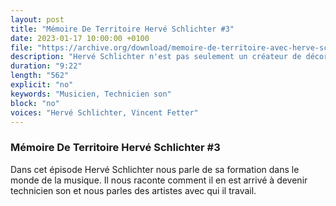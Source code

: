 ```yaml
---
layout: post
title: "Mémoire De Territoire Hervé Schlichter #3"
date: 2023-01-17 10:00:00 +0100
file: "https://archive.org/download/memoire-de-territoire-avec-herve-schlichter-3/M%C3%A9moire%20de%20Territoire%20avec%20Herv%C3%A9%20Schlichter%20%233.mp3"
description: "Hervé Schlichter n'est pas seulement un créateur de décoration ou un inventeur d'Escape Game. Il est aussi musicien et technicien du son."
duration: "9:22" 
length: "562"
explicit: "no" 
keywords: "Musicien, Technicien son"
block: "no" 
voices: "Hervé Schlichter, Vincent Fetter"
---
```

### Mémoire De Territoire Hervé Schlichter #3

Dans cet épisode Hervé Schlichter nous parle de sa formation dans le monde de la musique. Il nous raconte comment il en est arrivé à devenir technicien son et nous parles des artistes avec qui il travail.
